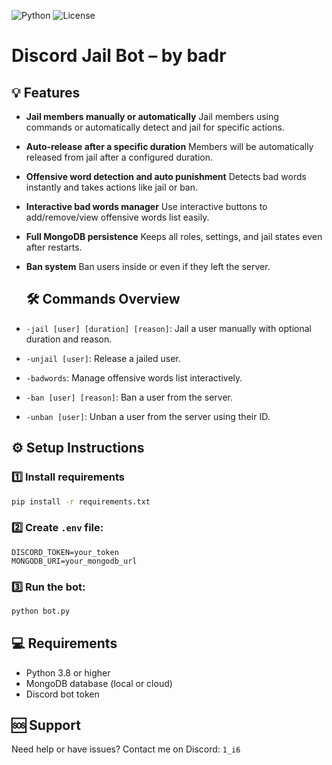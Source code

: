 ![Python](https://img.shields.io/badge/Python-3.8%2B-blue)
![License](https://img.shields.io/badge/License-Private-important)

# Discord Jail Bot – by badr

## 💡 Features

- **Jail members manually or automatically**
  Jail members using commands or automatically detect and jail for specific actions.

- **Auto-release after a specific duration**
  Members will be automatically released from jail after a configured duration.

- **Offensive word detection and auto punishment**
  Detects bad words instantly and takes actions like jail or ban.

- **Interactive bad words manager**
  Use interactive buttons to add/remove/view offensive words list easily.

- **Full MongoDB persistence**
  Keeps all roles, settings, and jail states even after restarts.

- **Ban system**
  Ban users inside or even if they left the server.

  ## 🛠️ Commands Overview

- `-jail [user] [duration] [reason]`: Jail a user manually with optional duration and reason.
- `-unjail [user]`: Release a jailed user.
- `-badwords`: Manage offensive words list interactively.
- `-ban [user] [reason]`: Ban a user from the server.
- `-unban [user]`: Unban a user from the server using their ID.

## ⚙️ Setup Instructions

### 1️⃣ Install requirements
```bash
pip install -r requirements.txt
```
### 2️⃣ Create `.env` file:
```env
DISCORD_TOKEN=your_token
MONGODB_URI=your_mongodb_url
```
### 3️⃣ Run the bot:
```bash
python bot.py
```

## 💻 Requirements

- Python 3.8 or higher
- MongoDB database (local or cloud)
- Discord bot token

## 🆘 Support

Need help or have issues? Contact me on Discord: `1_i6`
